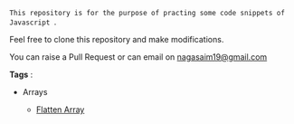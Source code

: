 `This repository is for the purpose of practing some code snippets of Javascript `.

Feel free to clone this repository and make modifications.

You can raise a Pull Request or can email on nagasaim19@gmail.com


**Tags** :

- Arrays

     - [Flatten Array](https://github.com/nagasai19/Js-practice/blob/main/practice-snippets/flattenArray.js)

